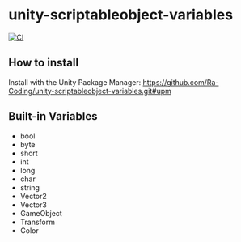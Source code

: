 # unity-scriptableobject-variables

[![CI](https://github.com/Ra-Coding/unity-scriptableobject-variables/actions/workflows/ci.yml/badge.svg)](https://github.com/Ra-Coding/unity-scriptableobject-variables/actions/workflows/ci.yml)

## How to install

Install with the Unity Package Manager: https://github.com/Ra-Coding/unity-scriptableobject-variables.git#upm 

## Built-in Variables

- bool
- byte
- short
- int
- long
- char
- string
- Vector2
- Vector3
- GameObject
- Transform
- Color